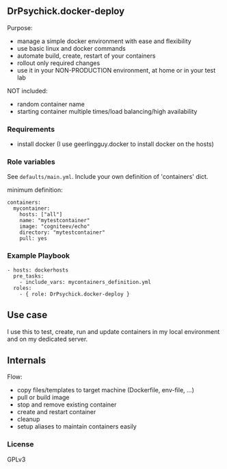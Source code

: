 ## DrPsychick.docker-deploy

Purpose:
* manage a simple docker environment with ease and flexibility
* use basic linux and docker commands
* automate build, create, restart of your containers
* rollout only required changes
* use it in your NON-PRODUCTION environment, at home or in your test lab

NOT included:
* random container name
* starting container multiple times/load balancing/high availability

### Requirements
* install docker (I use geerlingguy.docker to install docker on the hosts)

### Role variables
See `defaults/main.yml`. Include your own definition of 'containers' dict.

minimum definition:
```
containers:
  mycontainer:
    hosts: ["all"]
    name: "mytestcontainer"
    image: "cogniteev/echo"
    directory: "mytestcontainer"
    pull: yes
```

### Example Playbook

    - hosts: dockerhosts
      pre_tasks:
        - include_vars: mycontainers_definition.yml
      roles:
        - { role: DrPsychick.docker-deploy }

## Use case
I use this to test, create, run and update containers in my local environment and on my dedicated server.


## Internals 

Flow:
* copy files/templates to target machine (Dockerfile, env-file, ...)
* pull or build image
* stop and remove existing container
* create and restart container
* cleanup
* setup aliases to maintain containers easily

### License

GPLv3

